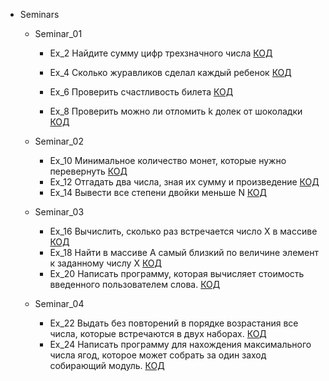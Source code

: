 
- Seminars
    - Seminar_01
        - Ex_2 Найдите сумму цифр трехзначного числа [КОД](Seminars/Seminar_001/Ex_2.py)
          
        - Ex_4 Сколько журавликов сделал каждый ребенок [КОД](Seminars/Seminar_001/Ex_4.py)

        - Ex_6 Проверить счастливость билета [КОД](Seminars/Seminar_001/Ex_6.py)

        - Ex_8 Проверить можно ли отломить k долек от шоколадки [КОД](Seminars/Seminar_001/Ex_8.py)
        
    - Seminar_02
        - Ex_10 Минимальное количество монет, которые нужно перевернуть [КОД](Seminars/Seminar_002/Ex_10.py)
        - Ex_12 Отгадать два числа, зная их сумму и произведение [КОД](Seminars/Seminar_002/Ex_12.py)
        - Ex_14 Вывести все степени двойки меньше N [КОД](Seminars/Seminar_002/Ex_14.py)
    
    - Seminar_03
        - Ex_16 Вычислить, сколько раз встречается число X в массиве [КОД](Seminars/Seminar_003/Homework/Ex_16.py)
        - Ex_18 Найти в массиве A самый близкий по величине элемент к заданному числу X [КОД](Seminars/Seminar_003/Homework/Ex_18.py)
        - Ex_20 Написать программу, которая вычисляет стоимость введенного пользователем слова. [КОД](Seminars/Seminar_003/Homework/Ex_20.py)

    - Seminar_04
        - Ex_22 Выдать без повторений в порядке возрастания все числа, которые встречаются в двух наборах. [КОД](Seminars/Seminar_004/Homework/Ex_022.py)
        - Ex_24 Написать программу для нахождения максимального числа ягод, которое может собрать за один заход собирающий модуль. [КОД](Seminars/Seminar_004/Homework/Ex_024.py)

        
